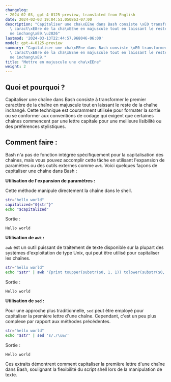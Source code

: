 ```yaml
---
changelog:
- 2024-02-03, gpt-4-0125-preview, translated from English
date: 2024-02-03 19:04:51.050863-07:00
description: "Capitaliser une cha\xEEne dans Bash consiste \xE0 transformer le premier\
  \ caract\xE8re de la cha\xEEne en majuscule tout en laissant le reste de la cha\xEE\
  ne inchang\xE9.\u2026"
lastmod: '2024-03-13T22:44:57.968046-06:00'
model: gpt-4-0125-preview
summary: "Capitaliser une cha\xEEne dans Bash consiste \xE0 transformer le premier\
  \ caract\xE8re de la cha\xEEne en majuscule tout en laissant le reste de la cha\xEE\
  ne inchang\xE9."
title: "Mettre en majuscule une cha\xEEne"
weight: 2
---
```


## Quoi et pourquoi ?
Capitaliser une chaîne dans Bash consiste à transformer le premier caractère de la chaîne en majuscule tout en laissant le reste de la chaîne inchangé. Cette technique est couramment utilisée pour formater la sortie ou se conformer aux conventions de codage qui exigent que certaines chaînes commencent par une lettre capitale pour une meilleure lisibilité ou des préférences stylistiques.

## Comment faire :

Bash n'a pas de fonction intégrée spécifiquement pour la capitalisation des chaînes, mais vous pouvez accomplir cette tâche en utilisant l'expansion de paramètres ou des outils externes comme `awk`. Voici quelques façons de capitaliser une chaîne dans Bash :

**Utilisation de l'expansion de paramètres :**

Cette méthode manipule directement la chaîne dans le shell.

```bash
str="hello world"
capitalized="${str^}"
echo "$capitalized"
```
Sortie :
```
Hello world
```

**Utilisation de `awk` :**

`awk` est un outil puissant de traitement de texte disponible sur la plupart des systèmes d'exploitation de type Unix, qui peut être utilisé pour capitaliser les chaînes.

```bash
str="hello world"
echo "$str" | awk '{print toupper(substr($0, 1, 1)) tolower(substr($0, 2))}'
```
Sortie :
```
Hello world
```

**Utilisation de `sed` :**

Pour une approche plus traditionnelle, `sed` peut être employé pour capitaliser la première lettre d'une chaîne. Cependant, c'est un peu plus complexe par rapport aux méthodes précédentes.

```bash
str="hello world"
echo "$str" | sed 's/./\u&/'
```
Sortie :
```
Hello world
```

Ces extraits démontrent comment capitaliser la première lettre d'une chaîne dans Bash, soulignant la flexibilité du script shell lors de la manipulation de texte.
